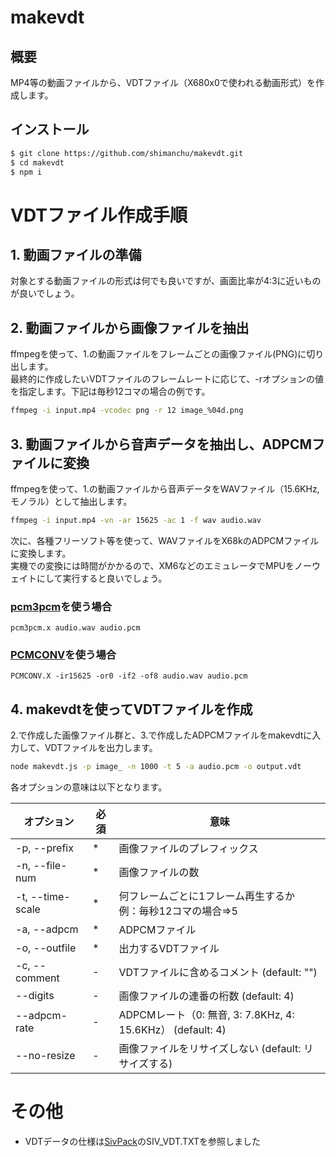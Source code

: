 # makevdt

## 概要
MP4等の動画ファイルから、VDTファイル（X680x0で使われる動画形式）を作成します。

## インストール
```bash
$ git clone https://github.com/shimanchu/makevdt.git
$ cd makevdt
$ npm i
```

# VDTファイル作成手順

## 1. 動画ファイルの準備
対象とする動画ファイルの形式は何でも良いですが、画面比率が4:3に近いものが良いでしょう。

## 2. 動画ファイルから画像ファイルを抽出
ffmpegを使って、1.の動画ファイルをフレームごとの画像ファイル(PNG)に切り出します。\
最終的に作成したいVDTファイルのフレームレートに応じて、-rオプションの値を指定します。下記は毎秒12コマの場合の例です。

```bash
ffmpeg -i input.mp4 -vcodec png -r 12 image_%04d.png
```

## 3. 動画ファイルから音声データを抽出し、ADPCMファイルに変換

ffmpegを使って、1.の動画ファイルから音声データをWAVファイル（15.6KHz, モノラル）として抽出します。
```bash
ffmpeg -i input.mp4 -vn -ar 15625 -ac 1 -f wav audio.wav
```
次に、各種フリーソフト等を使って、WAVファイルをX68kのADPCMファイルに変換します。\
実機での変換には時間がかかるので、XM6などのエミュレータでMPUをノーウェイトにして実行すると良いでしょう。

### [pcm3pcm](https://www.vector.co.jp/soft/dl/x68/art/se019752.html)を使う場合
```dos
pcm3pcm.x audio.wav audio.pcm
```

### [PCMCONV](https://www.vector.co.jp/soft/dos/art/se004506.html)を使う場合
```dos
PCMCONV.X -ir15625 -or0 -if2 -of8 audio.wav audio.pcm
```

## 4. makevdtを使ってVDTファイルを作成
2.で作成した画像ファイル群と、3.で作成したADPCMファイルをmakevdtに入力して、VDTファイルを出力します。

```bash
node makevdt.js -p image_ -n 1000 -t 5 -a audio.pcm -o output.vdt
```

各オプションの意味は以下となります。

|オプション|必須|意味|
|-|-|-|
|-p, --prefix|\*|画像ファイルのプレフィックス|
|-n, --file-num|\*|画像ファイルの数|
|-t, --time-scale|\*|何フレームごとに1フレーム再生するか<br>例：毎秒12コマの場合⇒5 |
|-a, --adpcm|\*|ADPCMファイル|
|-o, --outfile|\*|出力するVDTファイル|
|-c, --comment|-|VDTファイルに含めるコメント (default: "")|
|--digits|-|画像ファイルの連番の桁数 (default: 4)|
|--adpcm-rate|-|ADPCMレート（0: 無音, 3: 7.8KHz, 4: 15.6KHz） (default: 4)|
|--no-resize|-|画像ファイルをリサイズしない (default: リサイズする)|

# その他

- VDTデータの仕様は[SivPack](https://www.vector.co.jp/soft/x68/art/se027692.html)のSIV_VDT.TXTを参照しました
